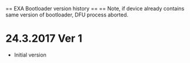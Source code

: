 == EXA Bootloader version history ==
== Note, if device already contains same version of bootloader, DFU process aborted.

# 24.3.2017 Ver 1
- Initial version
